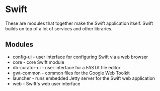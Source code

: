Swift 
=====

These are modules that together make the Swift application itself.
Swift builds on top of a lot of services and other libraries.

Modules
-------

* config-ui - user interface for configuring Swift via a web browser
* core - core Swift module
* db-curator-ui - user interface for a FASTA file editor
* gwt-common - common files for the Google Web Toolkit
* launcher - runs embedded Jetty server for the Swift web application
* web - Swift's web user interface

